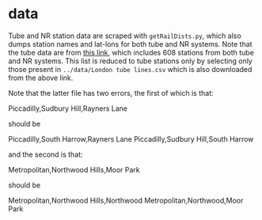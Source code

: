 data
=================

Tube and NR station data are scraped with `getRailDists.py`, which also dumps station names and lat-lons for both tube and NR systems. Note that
the tube data are from
[this link](http://www.doogal.co.uk/london_stations.php), which includes 608 stations from both tube and NR systems. This list is reduced to
tube stations only by selecting only those present in `../data/London tube lines.csv` which is also downloaded from the above link.

Note that the latter file has two errors, the first of which is that:

Piccadilly,Sudbury Hill,Rayners Lane

should be

Piccadilly,South Harrow,Rayners Lane
Piccadilly,Sudbury Hill,South Harrow

and the second is that:

Metropolitan,Northwood Hills,Moor Park

should be

Metropolitan,Northwood Hills,Northwood
Metropolitan,Northwood,Moor Park
